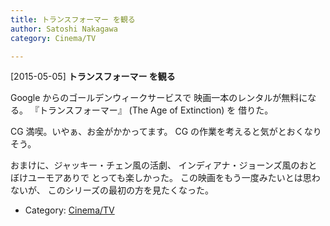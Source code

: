 ```yaml
---
title: トランスフォーマー を観る
author: Satoshi Nakagawa
category: Cinema/TV

---
```


[2015-05-05] **トランスフォーマー を観る** 

 Google からのゴールデンウィークサービスで
映画一本のレンタルが無料になる。
『トランスフォーマー』 (The Age of Extinction) を
借りた。

 CG 満喫。いやぁ、お金がかかってます。
CG の作業を考えると気がとおくなりそう。

 おまけに、ジャッキー・チェン風の活劇、
インディアナ・ジョーンズ風のおとぼけユーモアありで
とっても楽しかった。
この映画をもう一度みたいとは思わないが、
このシリーズの最初の方を見たくなった。

- Category: [Cinema/TV](https://merapano.github.io/categories.html#Cinema/TV)

